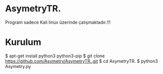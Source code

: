 # AsymetryTR.
  
   Program sadece Kali linux üzerinde çalışmaktadır.!!!
   
# Kurulum

$ apt-get install python3 python3-pip
$ git clone https://github.com/Asymetry/AsymetryTR..git
$ cd AsymetryTR.
$ python3 Asymetry.py

